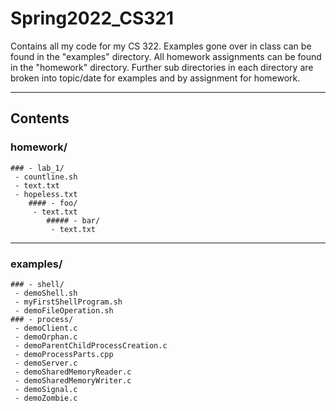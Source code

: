 # Spring2022_CS321
Contains all my code for my CS 322.
Examples gone over in class can be found in the "examples" directory.
All homework assignments can be found in the "homework" directory.
Further sub directories in each directory are broken into topic/date for examples and by assignment for homework.

---

## Contents

### homework/
	### - lab_1/
	 - countline.sh
	 - text.txt
	 - hopeless.txt
		#### - foo/
		 - text.txt
			##### - bar/
			 - text.txt
---
### examples/
	### - shell/
	 - demoShell.sh
	 - myFirstShellProgram.sh
	 - demoFileOperation.sh
	### - process/
	 - demoClient.c
	 - demoOrphan.c
	 - demoParentChildProcessCreation.c
	 - demoProcessParts.cpp
	 - demoServer.c
	 - demoSharedMemoryReader.c
	 - demoSharedMemoryWriter.c
	 - demoSignal.c
	 - demoZombie.c
